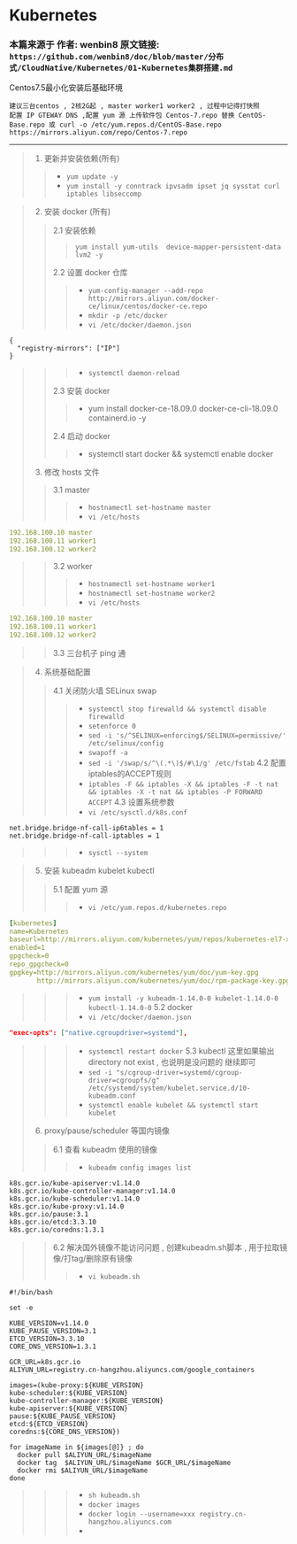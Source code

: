 # Kubernetes

### 本篇来源于 作者: wenbin8 原文链接: `https://github.com/wenbin8/doc/blob/master/分布式/CloudNative/Kubernetes/01-Kubernetes集群搭建.md`

Centos7.5最小化安装后基础环境
```
建议三台centos , 2核2G起 , master worker1 worker2 , 过程中记得打快照
配置 IP GTEWAY DNS ,配置 yum 源 上传软件包 Centos-7.repo 替换 CentOS-Base.repo 或 curl -o /etc/yum.repos.d/CentOS-Base.repo https://mirrors.aliyun.com/repo/Centos-7.repo
```

* ****

> 1. 更新并安装依赖(所有)
> > - `yum update -y`
> > - `yum install -y conntrack ipvsadm ipset jq sysstat curl iptables libseccomp`

> 2. 安装 docker (所有)
> > 2.1 安装依赖
> > > `yum install yum-utils  device-mapper-persistent-data lvm2 -y`
> > > 
> > 2.2 设置 docker 仓库
> > > - `yum-config-manager --add-repo http://mirrors.aliyun.com/docker-ce/linux/centos/docker-ce.repo`
> > > - `mkdir -p /etc/docker`
> > > - `vi /etc/docker/daemon.json `
```
{
  "registry-mirrors": ["IP"]
}
```
> > > - `systemctl daemon-reload`
> > > 
> > 2.3 安装 docker
> > > -  yum install docker-ce-18.09.0 docker-ce-cli-18.09.0 containerd.io -y
> > >   
> > 2.4 启动 docker
> > > - systemctl start docker && systemctl enable docker
> 3. 修改 hosts 文件
> > 3.1 master
> > > - `hostnamectl set-hostname master`
> > > - `vi /etc/hosts`
```yaml
192.168.100.10 master
192.168.100.11 worker1
192.168.100.12 worker2
```
> > 3.2 worker
> > > - `hostnamectl set-hostname worker1`
> > > - `hostnamectl set-hostname worker2`
> > > - `vi /etc/hosts`
```yaml
192.168.100.10 master
192.168.100.11 worker1
192.168.100.12 worker2
```
> > 3.3 三台机子 ping 通

> 4. 系统基础配置
> > 4.1 关闭防火墙 SELinux swap
> > > - `systemctl stop firewalld && systemctl disable firewalld`
> > > - `setenforce 0`
> > > - `sed -i 's/^SELINUX=enforcing$/SELINUX=permissive/' /etc/selinux/config`
> > > - `swapoff -a`
> > > - `sed -i '/swap/s/^\(.*\)$/#\1/g' /etc/fstab`
> > 4.2 配置iptables的ACCEPT规则
> > >  - `iptables -F && iptables -X && iptables -F -t nat && iptables -X -t nat && iptables -P FORWARD ACCEPT`
> > 4.3 设置系统参数
> > > - `vi /etc/sysctl.d/k8s.conf`
```
net.bridge.bridge-nf-call-ip6tables = 1
net.bridge.bridge-nf-call-iptables = 1
```
> > > - `sysctl --system`

> 5. 安装 kubeadm  kubelet  kubectl
> > 5.1 配置 yum 源
> > > - `vi /etc/yum.repos.d/kubernetes.repo`
```yaml
[kubernetes]
name=Kubernetes
baseurl=http://mirrors.aliyun.com/kubernetes/yum/repos/kubernetes-el7-x86_64
enabled=1
gpgcheck=0
repo_gpgcheck=0
gpgkey=http://mirrors.aliyun.com/kubernetes/yum/doc/yum-key.gpg
       http://mirrors.aliyun.com/kubernetes/yum/doc/rpm-package-key.gpg
```
> > > - `yum install -y kubeadm-1.14.0-0 kubelet-1.14.0-0 kubectl-1.14.0-0`
> > 5.2 docker
> > > - `vi /etc/docker/daemon.json`
```json
"exec-opts": ["native.cgroupdriver=systemd"],
```
> > > - `systemctl restart docker`
> > 5.3 kubectl 这里如果输出 directory not exist , 也说明是没问题的 继续即可
> > > - `sed -i "s/cgroup-driver=systemd/cgroup-driver=cgroupfs/g" /etc/systemd/system/kubelet.service.d/10-kubeadm.conf`
> > > - `systemctl enable kubelet && systemctl start kubelet`
> 6. proxy/pause/scheduler 等国内镜像
> > 6.1 查看 kubeadm 使用的镜像
> > > - `kubeadm config images list`
```
k8s.gcr.io/kube-apiserver:v1.14.0
k8s.gcr.io/kube-controller-manager:v1.14.0
k8s.gcr.io/kube-scheduler:v1.14.0
k8s.gcr.io/kube-proxy:v1.14.0
k8s.gcr.io/pause:3.1
k8s.gcr.io/etcd:3.3.10
k8s.gcr.io/coredns:1.3.1
```
> > 6.2 解决国外镜像不能访问问题 , 创建kubeadm.sh脚本 , 用于拉取镜像/打tag/删除原有镜像
> > > - `vi kubeadm.sh`
```shell
#!/bin/bash

set -e

KUBE_VERSION=v1.14.0
KUBE_PAUSE_VERSION=3.1
ETCD_VERSION=3.3.10
CORE_DNS_VERSION=1.3.1

GCR_URL=k8s.gcr.io
ALIYUN_URL=registry.cn-hangzhou.aliyuncs.com/google_containers

images=(kube-proxy:${KUBE_VERSION}
kube-scheduler:${KUBE_VERSION}
kube-controller-manager:${KUBE_VERSION}
kube-apiserver:${KUBE_VERSION}
pause:${KUBE_PAUSE_VERSION}
etcd:${ETCD_VERSION}
coredns:${CORE_DNS_VERSION})

for imageName in ${images[@]} ; do
  docker pull $ALIYUN_URL/$imageName
  docker tag  $ALIYUN_URL/$imageName $GCR_URL/$imageName
  docker rmi $ALIYUN_URL/$imageName
done
```
> > > - `sh kubeadm.sh`
> > > - `docker images`
> > > - `docker login --username=xxx registry.cn-hangzhou.aliyuncs.com`
> > > - 









